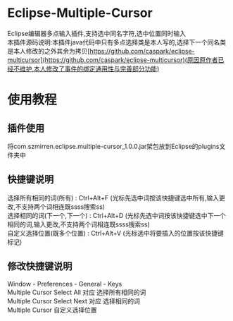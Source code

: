 # Eclipse-Multiple-Cursor
Eclipse编辑器多点输入插件,支持选中同名字符,选中位置同时输入<br>
本插件源码说明:本插件java代码中只有多点选择类是本人写的,选择下一个同名类是本人修改的之外其余为拷贝[https://github.com/caspark/eclipse-multicursor](https://github.com/caspark/eclipse-multicursor)(原因原作者已经不维护,本人修改了事件的绑定通用性与完善部分功能)
# 使用教程
## 插件使用
将com.szmirren.eclipse.multiple-cursor_1.0.0.jar架包放到Eclipse的plugins文件夹中<br>
## 快捷键说明
选择所有相同的词(所有) : Ctrl+Alt+F (光标先选中词按该快捷键选中所有,输入更改,不支持两个词相连既ssss搜索ss)<br>
选择相同的词(下一个,下一个) : Ctrl+Alt+D (光标先选中词按该快捷键选中下一个相同的词,输入更改,不支持两个词相连既ssss搜索ss)<br>
自定义选择位置(既多个位置) : Ctrl+Alt+V (光标选中将要插入的位置按该快捷键标记)<br>
## 修改快捷键说明
Window - Preferences - General - Keys <br>
Multiple Cursor Select All 对应 选择所有相同的词<br>
Multiple Cursor Select Next 对应 选择相同的词<br>
Multiple Cursor 自定义选择位置 <br>
